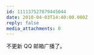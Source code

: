 ```yaml
---
id: 111137527879445044
date: 2010-04-03T14:40:00.000Z
reply: false
media_attachments: 0
---
```


不更新 QQ 邮箱广播了。 ​​​​

